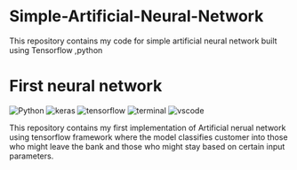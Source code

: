 # Simple-Artificial-Neural-Network
This repository contains my code for simple artificial neural network built using Tensorflow ,python


# First neural network
![Python](https://img.shields.io/badge/Python-0078D7.svg?logo=python&logoColor=white)
![keras](https://img.shields.io/badge/Keras-D00000?logo=Keras&logoColor=white)
![tensorflow](https://img.shields.io/badge/TensorFlow-FF6F00?logo=tensorflow&logoColor=white)
![terminal](https://img.shields.io/badge/Windows%20Terminal-4D4D4D?logo=windows%20terminal&logoColor=white)
![vscode](https://img.shields.io/badge/Visual_Studio_Code-0078D4?logo=visual%20studio%20code&logoColor=white)

This repository contains my first implementation of Artificial nerual network using tensorflow framework 
where the model classifies customer into those who might leave the bank and those who might stay based on certain input parameters.

